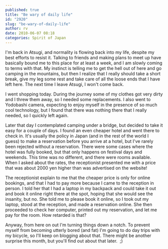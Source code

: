 ```yaml
---
published: true
title: "Be wary of daily life"
id: "2920"
slug: "be-wary-of-daily-life"
author: rv
date: 2010-06-07 08:18
categories: Spirit of Japan
---
```

I'm back in Atsugi, and normality is flowing back into my life, despite my best efforts to resist it. Talking to friends and making plans to meet up have basically bound me to this place for at least a week, and I am slowly coming to terms with that. My instinct is telling me to get the hell out of here and go camping in the mountains, but then I realize that I really should take a short break, give my leg some rest and take care of all the loose ends that I have left here. The next time I leave Atsugi, I won't come back.

I went shopping today. During the journey some of my clothes got very dirty and I threw them away, so I needed some replacements. I also went to Yodobashi camera, expecting to enjoy myself in the presence of so much cool technology, but I found that there was nothing there that I really needed, so I quickly left again.

Later that day I contemplated camping under a bridge, but decided to take it easy for a couple of days. I found an even cheaper hotel and went there to check in. It's usually the policy in Japan (and in the rest of the world I guess) to make a reservation before you arrive at a hotel, but I've rarely been rejected without a reservation. There were some cases where the hotel was fully booked, but that only happens on festival days and weekends. This time was no different, and there were rooms available. When I asked about the rates, the receptionist presented me with a price that was about 2000 yen higher than was advertised on the website!

The receptionist explain to me that the cheaper price is only for online bookings, and that I had to pay more because I came to the reception in person. I told her that I had a laptop in my backpack and could take it out and book it online right there at the spot, hoping that she would see the insanity, but no. She told me to please book it online, so I took out my laptop, stood at the reception, and made a reservation online. She then proceeded to check her computer, printed out my reservation, and let me pay for the room. How retarded is that?

Anyway, from here on out I'm turning things down a notch. To prevent myself from becoming utterly bored (and fat) I'm going to do day trips with my bicycle, so I'll keep on blogging about that. There might be another surprise this month, but you'll find out about that later.  ;)